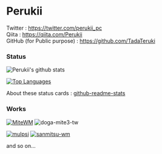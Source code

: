 # Perukii

Twitter : https://twitter.com/perukii_pc<br>
Qiita : https://qiita.com/Perukii<br>
GitHub (for Public purpose) : https://github.com/TadaTeruki<br>

### Status

![Perukii's github stats](https://github-readme-stats.vercel.app/api?username=Perukii&show_icons=true&theme=radical)

[![Top Languages](https://github-readme-stats.vercel.app/api/top-langs/?username=Perukii&hide=html,shell,makefile)](https://github.com/anuraghazra/github-readme-stats)

About these status cards : [github-readme-stats](https://github.com/anuraghazra/github-readme-stats)

### Works

[![MiteWM](https://github-readme-stats.vercel.app/api/pin/?username=Perukii&repo=MiteWM)](https://github.com/Perukii/MiteWM)
![doga-mite3-tw](https://user-images.githubusercontent.com/57752033/89913574-d77b2680-dc2e-11ea-96b6-35621d58071a.gif)

[![mulpsi](https://github-readme-stats.vercel.app/api/pin/?username=TadaTeruki&repo=mulpsi)](https://github.com/TadaTeruki/mulpsi)
[![sanmitsu-wm](https://github-readme-stats.vercel.app/api/pin/?username=Perukii&repo=sanmitsu-wm)](https://github.com/Perukii/sanmitsu-wm)

and so on...
